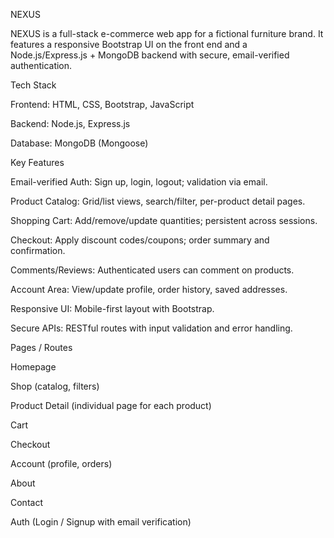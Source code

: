 NEXUS

NEXUS is a full-stack e-commerce web app for a fictional furniture brand. It features a responsive Bootstrap UI on the front end and a Node.js/Express.js + MongoDB backend with secure, email-verified authentication.

Tech Stack

Frontend: HTML, CSS, Bootstrap, JavaScript

Backend: Node.js, Express.js

Database: MongoDB (Mongoose)

Key Features

Email-verified Auth: Sign up, login, logout; validation via email.

Product Catalog: Grid/list views, search/filter, per-product detail pages.

Shopping Cart: Add/remove/update quantities; persistent across sessions.

Checkout: Apply discount codes/coupons; order summary and confirmation.

Comments/Reviews: Authenticated users can comment on products.

Account Area: View/update profile, order history, saved addresses.

Responsive UI: Mobile-first layout with Bootstrap.

Secure APIs: RESTful routes with input validation and error handling.

Pages / Routes

Homepage

Shop (catalog, filters)

Product Detail (individual page for each product)

Cart

Checkout

Account (profile, orders)

About

Contact

Auth (Login / Signup with email verification)
